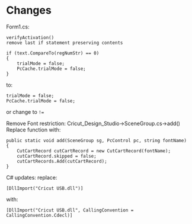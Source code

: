# Changes

Form1.cs:

```cSharp
verifyActivation()
remove last if statement preserving contents

if (text.CompareTo(regNumStr) == 0)
{
    trialMode = false;
    PcCache.trialMode = false;
}
```

to:

```cSharp
trialMode = false;
PcCache.trialMode = false;
```

or change to ```!=```

Remove Font restriction:
Cricut_Design_Studio->SceneGroup.cs->add()
Replace function with:

```cSharp
public static void add(SceneGroup sg, PcControl pc, string fontName)
{ 
    CutCartRecord cutCartRecord = new CutCartRecord(fontName);
    cutCartRecord.skipped = false;
    cutCartRecords.Add(cutCartRecord);
}
```

C# updates:
replace:

```cSharp
[DllImport("Cricut USB.dll")]
```

with:

```cSharp
[DllImport("Cricut USB.dll", CallingConvention = CallingConvention.Cdecl)]
```
